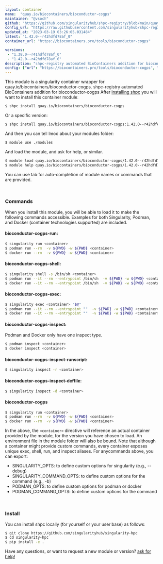 ```yaml
---
layout: container
name:  "quay.io/biocontainers/bioconductor-cogps"
maintainer: "@vsoch"
github: "https://github.com/singularityhub/shpc-registry/blob/main/quay.io/biocontainers/bioconductor-cogps/container.yaml"
config_url: "https://raw.githubusercontent.com/singularityhub/shpc-registry/main/quay.io/biocontainers/bioconductor-cogps/container.yaml"
updated_at: "2023-03-19 03:26:05.031484"
latest: "1.42.0--r42hdfd78af_0"
container_url: "https://biocontainers.pro/tools/bioconductor-cogps"

versions:
 - "1.38.0--r41hdfd78af_0"
 - "1.42.0--r42hdfd78af_0"
description: "shpc-registry automated BioContainers addition for bioconductor-cogps"
config: {"url": "https://biocontainers.pro/tools/bioconductor-cogps", "maintainer": "@vsoch", "description": "shpc-registry automated BioContainers addition for bioconductor-cogps", "latest": {"1.42.0--r42hdfd78af_0": "sha256:79f0205d5c54dbcd548ca6299a14980d03f416f05f81bdbc0e5f309582dad5b2"}, "tags": {"1.38.0--r41hdfd78af_0": "sha256:26b887ecc8fff72c0035efdb6e21e1757886e701783c330d9b4428cb9b3bcea7", "1.42.0--r42hdfd78af_0": "sha256:79f0205d5c54dbcd548ca6299a14980d03f416f05f81bdbc0e5f309582dad5b2"}, "docker": "quay.io/biocontainers/bioconductor-cogps"}
---
```


This module is a singularity container wrapper for quay.io/biocontainers/bioconductor-cogps.
shpc-registry automated BioContainers addition for bioconductor-cogps
After [installing shpc](#install) you will want to install this container module:


```bash
$ shpc install quay.io/biocontainers/bioconductor-cogps
```

Or a specific version:

```bash
$ shpc install quay.io/biocontainers/bioconductor-cogps:1.42.0--r42hdfd78af_0
```

And then you can tell lmod about your modules folder:

```bash
$ module use ./modules
```

And load the module, and ask for help, or similar.

```bash
$ module load quay.io/biocontainers/bioconductor-cogps/1.42.0--r42hdfd78af_0
$ module help quay.io/biocontainers/bioconductor-cogps/1.42.0--r42hdfd78af_0
```

You can use tab for auto-completion of module names or commands that are provided.

<br>

### Commands

When you install this module, you will be able to load it to make the following commands accessible.
Examples for both Singularity, Podman, and Docker (container technologies supported) are included.

#### bioconductor-cogps-run:

```bash
$ singularity run <container>
$ podman run --rm  -v ${PWD} -w ${PWD} <container>
$ docker run --rm  -v ${PWD} -w ${PWD} <container>
```

#### bioconductor-cogps-shell:

```bash
$ singularity shell -s /bin/sh <container>
$ podman run --it --rm --entrypoint /bin/sh  -v ${PWD} -w ${PWD} <container>
$ docker run --it --rm --entrypoint /bin/sh  -v ${PWD} -w ${PWD} <container>
```

#### bioconductor-cogps-exec:

```bash
$ singularity exec <container> "$@"
$ podman run --it --rm --entrypoint ""  -v ${PWD} -w ${PWD} <container> "$@"
$ docker run --it --rm --entrypoint ""  -v ${PWD} -w ${PWD} <container> "$@"
```

#### bioconductor-cogps-inspect:

Podman and Docker only have one inspect type.

```bash
$ podman inspect <container>
$ docker inspect <container>
```

#### bioconductor-cogps-inspect-runscript:

```bash
$ singularity inspect -r <container>
```

#### bioconductor-cogps-inspect-deffile:

```bash
$ singularity inspect -d <container>
```



#### bioconductor-cogps

```bash
$ singularity run <container>
$ podman run --rm  -v ${PWD} -w ${PWD} <container>
$ docker run --rm  -v ${PWD} -w ${PWD} <container>
```


In the above, the `<container>` directive will reference an actual container provided
by the module, for the version you have chosen to load. An environment file in the
module folder will also be bound. Note that although a container
might provide custom commands, every container exposes unique exec, shell, run, and
inspect aliases. For anycommands above, you can export:

 - SINGULARITY_OPTS: to define custom options for singularity (e.g., --debug)
 - SINGULARITY_COMMAND_OPTS: to define custom options for the command (e.g., -b)
 - PODMAN_OPTS: to define custom options for podman or docker
 - PODMAN_COMMAND_OPTS: to define custom options for the command

<br>

### Install

You can install shpc locally (for yourself or your user base) as follows:

```bash
$ git clone https://github.com/singularityhub/singularity-hpc
$ cd singularity-hpc
$ pip install -e .
```

Have any questions, or want to request a new module or version? [ask for help!](https://github.com/singularityhub/singularity-hpc/issues)